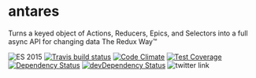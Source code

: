 # antares

Turns a keyed object of Actions, Reducers, Epics, and Selectors into a full async API for changing data The Redux Way™

![ES 2015](https://img.shields.io/badge/ES-2015-brightgreen.svg)
[![Travis build status](http://img.shields.io/travis/deanius/antares.svg?style=flat)](https://travis-ci.org/deanius/antares)
[![Code Climate](https://codeclimate.com/github/deanius/antares/badges/gpa.svg)](https://codeclimate.com/github/deanius/antares)
[![Test Coverage](https://codeclimate.com/github/deanius/antares/badges/coverage.svg)](https://codeclimate.com/github/deanius/antares)
[![Dependency Status](https://david-dm.org/deanius/antares.svg)](https://david-dm.org/deanius/antares)
[![devDependency Status](https://david-dm.org/deanius/antares/dev-status.svg)](https://david-dm.org/deanius/antares#info=devDependencies)
![twitter link](https://img.shields.io/badge/twitter-@deaniusaur-55acee.svg)
